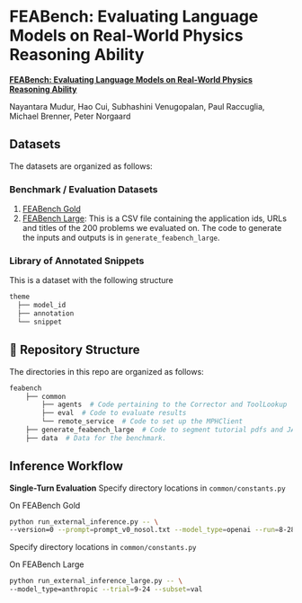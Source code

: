 # FEABench: Evaluating Language Models on Real-World Physics Reasoning Ability

[**FEABench: Evaluating Language Models on Real-World Physics Reasoning Ability**](https://arxiv.org/abs/2411.xxxxx)

Nayantara Mudur, Hao Cui, Subhashini Venugopalan, Paul Raccuglia, Michael Brenner, Peter Norgaard

## Datasets
The datasets are organized as follows:
### Benchmark / Evaluation Datasets
1. [FEABench Gold](hflink)
2. [FEABench Large](hflink): This is a CSV file containing the application ids, URLs and titles of the 200 problems we evaluated on. The code to generate the inputs and outputs is in `generate_feabench_large`.

### Library of Annotated Snippets
This is a dataset with the following structure
```bash
theme
  ├── model_id
  ├── annotation
  └── snippet
```



## 📁 Repository Structure

The directories in this repo are organized as follows:

```bash
feabench
    ├── common
        ├── agents  # Code pertaining to the Corrector and ToolLookup `subagents` and Tools.
        ├── eval  # Code to evaluate results
        └── remote_service  # Code to set up the MPHClient
    ├── generate_feabench_large  # Code to segment tutorial pdfs and JAVA files
    ├── data  # Data for the benchmark.
```

## Inference Workflow

**Single-Turn Evaluation**
Specify directory locations in `common/constants.py`

On FEABench Gold
```bash
python run_external_inference.py -- \
--version=0 --prompt=prompt_v0_nosol.txt --model_type=openai --run=8-28 --problems="comsol_267"
```

Specify directory locations in `common/constants.py`

On FEABench Large
```bash
python run_external_inference_large.py -- \
--model_type=anthropic --trial=9-24 --subset=val
```
